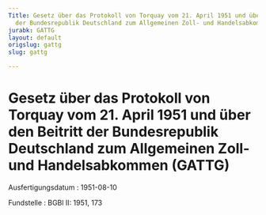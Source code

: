 ```yaml
---
Title: Gesetz über das Protokoll von Torquay vom 21. April 1951 und über den Beitritt
  der Bundesrepublik Deutschland zum Allgemeinen Zoll- und Handelsabkommen
jurabk: GATTG
layout: default
origslug: gattg
slug: gattg

---
```


# Gesetz über das Protokoll von Torquay vom 21. April 1951 und über den Beitritt der Bundesrepublik Deutschland zum Allgemeinen Zoll- und Handelsabkommen (GATTG)

Ausfertigungsdatum
:   1951-08-10

Fundstelle
:   BGBl II: 1951, 173


